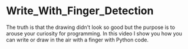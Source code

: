# Write_With_Finger_Detection
The truth is that the drawing didn't look so good but the purpose is to arouse your curiosity for programming. In this video I show you how you can write or draw in the air with a finger with Python code.
